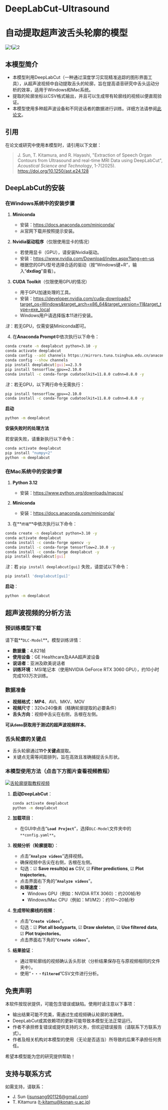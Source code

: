# DeepLabCut-Ultrasound
# 自动提取超声波舌头轮廓的模型
![1](https://github.com/user-attachments/assets/efbfdc63-50a8-4d36-9e76-ae6c50319f64)![2](https://github.com/user-attachments/assets/ae438dfb-cae2-4d0e-b55b-fec52bba5cc7)

## 本模型简介
- 本模型利用DeepLabCut（一种通过深度学习实现精准追踪的图形界面工具），从超声波视频中自动提取舌头的轮廓，旨在提高语音研究中舌头运动分析的效率，适用于Windows和Mac系统。
- 提取的轮廓坐标以CSV格式输出，并且可以生成带有轮廓线的视频以便直观验证。
- 本模型使用多种超声波设备和不同说话者的数据进行训练。详细方法请参阅[此论文](https://doi.org/10.1250/ast.e24.128)。

## 引用
在论文或研究中使用本模型时，请引用以下文献：
> J. Sun, T. Kitamura, and R. Hayashi, "Extraction of Speech Organ Contours from Ultrasound and real-time MRI Data using DeepLabCut", _Acoustical Science and Technology_, 1-7(2025).  
> https://doi.org/10.1250/ast.e24.128

## DeepLabCut的安装
### 在Windows系统中的安装步骤
1. **Miniconda**
   - 安装：https://docs.anaconda.com/miniconda/
   - 从官网下载并按照提示安装。

2. **Nvidia驱动程序**（仅限使用显卡的情况）
   - 若使用显卡（GPU），请安装Nvidia驱动。
   - 安装：https://www.nvidia.com/Download/index.aspx?lang=en-us
   - 根据您的GPU型号选择合适的驱动（按“Windows键+R”，输入“**dxdiag**”查看）。

3. **CUDA Toolkit**（仅限使用GPU的情况）
   - 用于GPU加速处理的工具。
   - 安装：https://developer.nvidia.com/cuda-downloads?target_os=Windows&target_arch=x86_64&target_version=11&target_type=exe_local
   - Windows用户请选择版本11进行安装。

*注*：若无GPU，仅需安装Miniconda即可。

4. 在**Anaconda Prompt**中依次执行以下命令：

```bash
conda create -n deeplabcut python=3.10 -y
conda activate deeplabcut
conda config --add channels https://mirrors.tuna.tsinghua.edu.cn/anaconda/pkgs/main
conda config --show channels
pip install deeplabcut[gui]==2.3.9
pip install tensorflow_gpu==2.10.0
conda install -c conda-forge cudatoolkit=11.8.0 cudnn=8.8.0 -y
```
*注*：若无GPU，以下两行命令无需执行：
```bash
pip install tensorflow_gpu==2.10.0
conda install -c conda-forge cudatoolkit=11.8.0 cudnn=8.8.0 -y
```
**启动**
```bash
python -m deeplabcut
```

**安装失败时的处理方法**

若安装失败，请重新执行以下命令：

```bash
conda activate deeplabcut
pip install "numpy<2"
python -m deeplabcut
```

### 在Mac系统中的安装步骤
1. **Python 3.12**
   - 安装：https://www.python.org/downloads/macos/

2. **Miniconda**
   - 安装：https://docs.anaconda.com/miniconda/

3. 在**`终端`**中依次执行以下命令：

```bash
conda create -n deeplabcut python=3.10 -y
conda activate deeplabcut
conda install -c conda-forge opencv -y
conda install -c conda-forge tensorflow=2.10.0 -y
conda install -c conda-forge deeplabcut -y
pip install deeplabcut[gui]
```

*注*：若 `pip install deeplabcut[gui]` 失败，请尝试以下命令：

```bash
pip install 'deeplabcut[gui]'
```

**启动**：

```bash
python -m deeplabcut
```

## 超声波视频的分析方法
### 预训练模型下载
请下载**`DLC-Model`**。模型训练详情：
- **数据量**：4,821帧
- **使用设备**：GE Healthcare及AAA超声波设备
- **说话者**：亚洲及欧美说话者
- **训练环境**：MSI笔记本（使用NVIDIA GeForce RTX 3060 GPU），约10小时完成103万次训练。

### 数据准备
- **视频格式**：**MP4**、AVI、MKV、MOV
- **视频尺寸**：320x240像素（精确轮廓提取的必要条件）
- **舌头方向**：视频中舌尖在右侧，舌根在左侧。

**可从`demo`获取用于测试的超声波视频样本**。

### 舌头轮廓的关键点
- 舌头轮廓通过**11个关键点**提取。
- 关键点无需等间距排列，旨在高效且准确捕捉舌头形状。

### 本模型使用方法（点击下方图片查看视频教程）

[![舌轮廓提取教程视频](https://github.com/user-attachments/assets/e0b53433-387e-4873-afe7-2fe1a3bc3a5e)](https://www.youtube.com/watch?v=4pZpJK13p2I)

1. **启动DeepLabCut**：

   ```bash
   conda activate deeplabcut
   python -m deeplabcut
   ```

2. **加载项目**：
   - 在GUI中点击“**`Load Project`**”，选择`DLC-Model`文件夹中的`**config.yaml**`。

3. **视频分析（轮廓提取）**：
   - 点击“**`Analyze videos`**”选择视频。
   - 确保视频中舌尖在右侧，舌根在左侧。
   - 勾选：☑ **Save result(s) as** CSV, ☑ **Filter predictions**, ☑ **Plot trajectories**。
   - 点击界面右下角的“**`Analyze videos`**”。
   - **处理速度**：
     - Windows GPU（例如：NVIDIA RTX 3060）：约200帧/秒
     - Windows/Mac CPU（例如：M1/M2）：约10～20帧/秒

4. **生成带轮廓线的视频**：
   - 点击“**`Create videos`**”。
   - 勾选：☑ **Plot all bodyparts**, ☑ **Draw skeleton**, ☑ **Use filtered data**, ☑ **Plot trajectories**。
   - 点击界面右下角的“**`Create videos`**”。

5. **结果验证**：
   - 通过带轮廓线的视频确认舌头形状（分析结果保存在与原视频相同的文件夹中）。
   - 使用“**`・・・filtered`**”CSV文件进行分析。

## 免责声明
本软件按现状提供，可能包含错误或缺陷。使用时请注意以下事项：
- 输出结果可能不完美，需通过生成视频确认轮廓的准确性。
- DeepLabCut或其依赖项的更新可能导致本模型无法正常运行。
- 作者不承担修复错误或提供支持的义务，但欢迎错误报告（请联系下方联系方式）。
- 作者及相关机构对本模型的使用（无论是否适当）所导致的后果不承担任何责任。

希望本模型能为您的研究提供帮助！

## 支持与联系方式
如需支持，请联系：
- J. Sun ([jsunsang901126@gmail.com](mailto:jsunsang901126@gmail.com))
- T. Kitamura ([t-kitamu@konan-u.ac.jp](mailto:t-kitamu@konan-u.ac.jp))
